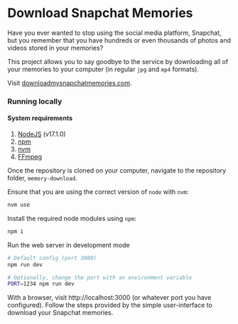 # Download Snapchat Memories

Have you ever wanted to stop using the social media platform, Snapchat, but you remember that you have hundreds or even thousands of photos and videos stored in your memories?

This project allows you to say goodbye to the service by downloading all of your memories to your computer (in regular `jpg` and `mp4` formats).

Visit [downloadmysnapchatmemories.com](http://www.downloadmysnapchatmemories.com).

### Running locally
<!-- no toc -->

#### System requirements
1. [NodeJS](http://nodejs.org) (v17.1.0)
2. [npm](http://npmjs.com)
3. [nvm](http://nvm.sh/)
4. [FFmpeg](https://www.ffmpeg.org/) 

Once the repository is cloned on your computer, navigate to the repository folder, `memory-download`.

Ensure that you are using the correct version of `node` with `nvm`:

```bash
nvm use
```

Install the required node modules using `npm`:

```bash
npm i
```

Run the web server in development mode
```bash
# Default config (port 3000)
npm run dev

# Optionally, change the port with an environment variable
PORT=1234 npm run dev
```

With a browser, visit http://localhost:3000 (or whatever port you have configured). Follow the steps provided by the simple user-interface to download your Snapchat memories.